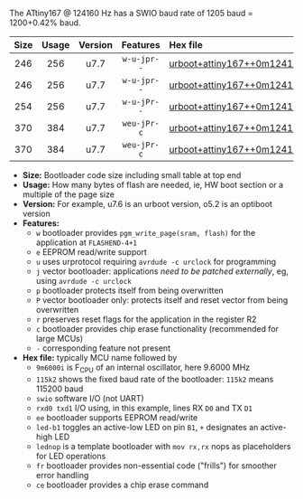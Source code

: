 The ATtiny167 @ 124160 Hz has a SWIO baud rate of 1205 baud = 1200+0.42% baud.

|Size|Usage|Version|Features|Hex file|
|:-:|:-:|:-:|:-:|:--|
|246|256|u7.7|`w-u-jpr--`|[urboot+attiny167++0m124160i++++1k2_swio_rxa0_txa1_led+b1.hex](https://raw.githubusercontent.com/stefanrueger/urboot.hex/main/mcus/attiny167/internal_oscillator/fint++0m124160_Hz/br++++1k2_bps/urboot+attiny167++0m124160i++++1k2_swio_rxa0_txa1_led+b1.hex)|
|246|256|u7.7|`w-u-jpr--`|[urboot+attiny167++0m124160i++++1k2_swio_rxa0_txa1_lednop.hex](https://raw.githubusercontent.com/stefanrueger/urboot.hex/main/mcus/attiny167/internal_oscillator/fint++0m124160_Hz/br++++1k2_bps/urboot+attiny167++0m124160i++++1k2_swio_rxa0_txa1_lednop.hex)|
|254|256|u7.7|`w-u-jPr--`|[urboot+attiny167++0m124160i++++1k2_swio_rxa0_txa1.hex](https://raw.githubusercontent.com/stefanrueger/urboot.hex/main/mcus/attiny167/internal_oscillator/fint++0m124160_Hz/br++++1k2_bps/urboot+attiny167++0m124160i++++1k2_swio_rxa0_txa1.hex)|
|370|384|u7.7|`weu-jPr-c`|[urboot+attiny167++0m124160i++++1k2_swio_rxa0_txa1_ee_led+b1_fr_ce.hex](https://raw.githubusercontent.com/stefanrueger/urboot.hex/main/mcus/attiny167/internal_oscillator/fint++0m124160_Hz/br++++1k2_bps/urboot+attiny167++0m124160i++++1k2_swio_rxa0_txa1_ee_led+b1_fr_ce.hex)|
|370|384|u7.7|`weu-jPr-c`|[urboot+attiny167++0m124160i++++1k2_swio_rxa0_txa1_ee_lednop_fr_ce.hex](https://raw.githubusercontent.com/stefanrueger/urboot.hex/main/mcus/attiny167/internal_oscillator/fint++0m124160_Hz/br++++1k2_bps/urboot+attiny167++0m124160i++++1k2_swio_rxa0_txa1_ee_lednop_fr_ce.hex)|

- **Size:** Bootloader code size including small table at top end
- **Usage:** How many bytes of flash are needed, ie, HW boot section or a multiple of the page size
- **Version:** For example, u7.6 is an urboot version, o5.2 is an optiboot version
- **Features:**
  + `w` bootloader provides `pgm_write_page(sram, flash)` for the application at `FLASHEND-4+1`
  + `e` EEPROM read/write support
  + `u` uses urprotocol requiring `avrdude -c urclock` for programming
  + `j` vector bootloader: applications *need to be patched externally*, eg, using `avrdude -c urclock`
  + `p` bootloader protects itself from being overwritten
  + `P` vector bootloader only: protects itself and reset vector from being overwritten
  + `r` preserves reset flags for the application in the register R2
  + `c` bootloader provides chip erase functionality (recommended for large MCUs)
  + `-` corresponding feature not present
- **Hex file:** typically MCU name followed by
  + `9m6000i` is F<sub>CPU</sub> of an internal oscillator, here 9.6000 MHz
  + `115k2` shows the fixed baud rate of the bootloader: `115k2` means 115200 baud
  + `swio` software I/O (not UART)
  + `rxd0 txd1` I/O using, in this example, lines RX `D0` and TX `D1`
  + `ee` bootloader supports EEPROM read/write
  + `led-b1` toggles an active-low LED on pin `B1`, `+` designates an active-high LED
  + `lednop` is a template bootloader with `mov rx,rx` nops as placeholders for LED operations
  + `fr` bootloader provides non-essential code ("frills") for smoother error handling
  + `ce` bootloader provides a chip erase command
